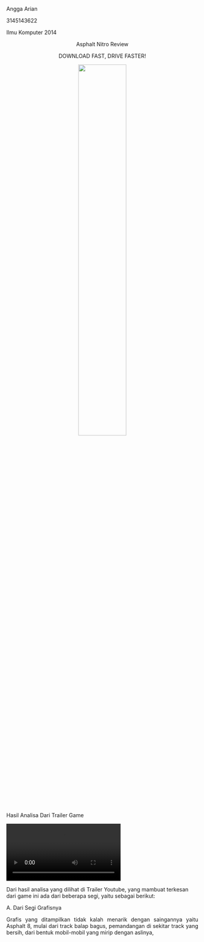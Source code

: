 <html>
<body>
<p align="left">Angga Arian</p> 
<p align="left">3145143622</p>
<p align="left">Ilmu Komputer 2014</p>           
<p align="center">Asphalt Nitro Review</p>
<p align="center">DOWNLOAD FAST, DRIVE FASTER!</p>
<p align="center"><img src="https://1.bp.blogspot.com/-4trF7D74rSs/WJNNUGcWW6I/AAAAAAAAFqA/7cacR7q3RtYZoL6RNna65yNTBhVJf3ktQCLcB/s1600/unnamed.png" align="center" width="50%"></p>

Hasil Analisa Dari Trailer Game

<video controls>
      <source src="videoasphalt.mp4" type="video/mp4">
    </video>

Dari hasil analisa yang dilihat di Trailer Youtube, yang mambuat terkesan dari game ini ada dari beberapa segi, yaitu sebagai berikut:

A. Dari Segi Grafisnya
    <p align="justify">Grafis yang ditampilkan tidak kalah menarik dengan saingannya yaitu Asphalt 8, mulai dari track balap bagus, pemandangan di sekitar track yang bersih, dari bentuk mobil-mobil yang mirip dengan aslinya,</p>
</body>
</html>
